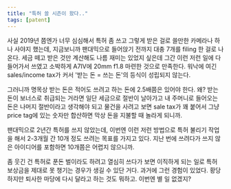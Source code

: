 ```yaml
---
title: "특허 쓸 시즌이 왔다.."
tags: [patent]
---
```


사실 2019년 쯤엔가 너무 심심해서 특허 좀 쓰고 그렇게 받은 걸로 쓸만한 카메라나 하나 사야지 했는데, 지금보니까 팬대믹으로 들어앉기 전까지 대충 7개를 filing 한 걸로 나온다. 세금 떼고 받은 것만 계산해도 나름 재미는 있었지 싶은데 그간 이런 저런 일에 다 들어가서 쓰였고 소박하게 A7IV에 20mm f1.8 마련한 것으로 만족한다. 워낙에 여긴 sales/income tax가 커서 '받는 돈 = 쓰는 돈'의 등식이 성립되지 않는다.

그러니까 명목상 받는 돈은 적어도 쓰려고 하는 돈에 2.5배쯤은 있어야 한다. 왜? 받는 돈이 보너스로 취급되는 거라면 일단 세금으로 절반이 날아가고 내 주머니로 들어오는 돈은 나머지 절반이라고 생각해야 되고 물건을 사려고 보면 sale tax가 꽤 붙어서 그냥 price tag에 있는 숫자만 합산하면 막상 돈을 지불할 때 놀라게 되니까.

팬대믹으로 2년간 특허를 쓰지 않았는데, 이번엔 이런 저런 방법으로 특허 불리기 작업을 해서 2-3개월 간 10개 정도 쓰려는 목표를 가지고 있다. 지난 번에 쓰려다가 쓰지 않은 아이디어를 포함하면 10개쯤은 어렵지 않으니까. 

좀 웃긴 건 특허로 푼돈 벌이라도 하려고 열심히 쓰다가 보면 이직하게 되는 일로 특허 보상금을 제대로 못 챙기는 경우가 생길 수 있단 거다. 과거에 그런 경험이 있었다. 황당하지만 퇴사한 마당에 다시 달라고 하는 것도 뭐하고. 이번엔 별 일 없겠지?
